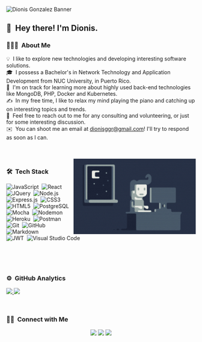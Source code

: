 ![Dionis Gonzalez Banner]()

## 👋 &nbsp;Hey there! I'm Dionis.

### 👨🏻‍💻 &nbsp;About Me

💡 &nbsp;I like to explore new technologies and developing interesting software solutions. \
🎓 &nbsp;I possess a Bachelor's in Network Technology and Application Development from NUC University, in Puerto Rico. \
🌱 &nbsp;I'm on track for learning more about highly used back-end technologies like MongoDB, PHP, Docker and Kubernetes. \
✍️ &nbsp;In my free time, I like to relax my mind playing the piano and catching up on interesting topics and trends. \
💬 &nbsp;Feel free to reach out to me for any consulting and volunteering, or just for some interesting discussion. \
✉️ &nbsp;You can shoot me an email at dionisggr@gmail.com! I'll try to respond as soon as I can.

<br />
<br />

<img alt="Night Coding" width="325" src="https://raw.githubusercontent.com/AVS1508/AVS1508/master/assets/Night-Coding.gif" align="right"/>

### 🛠 &nbsp;Tech Stack

![JavaScript](https://img.shields.io/badge/-JavaScript-333333?style=flat&logo=javascript)&nbsp;
![React](https://img.shields.io/badge/-React-333333?style=flat&logo=react)&nbsp;
![JQuery](https://img.shields.io/badge/-JQquery-333333?style=flat&logo=jquery)&nbsp;
![Node.js](https://img.shields.io/badge/-Node.js-333333?style=flat&logo=node.js)&nbsp;
![Express.js](https://img.shields.io/badge/-Expess.js-333333?style=flat&logo=express)&nbsp;
![CSS3](https://img.shields.io/badge/-CSS3-333333?style=flat&logo=CSS3&logoColor=1572B6)&nbsp;
![HTML5](https://img.shields.io/badge/-HTML5-333333?style=flat&logo=Html5&logoColor=1572B6)&nbsp;
![PostgreSQL](https://img.shields.io/badge/-PostgreSQL-333333?style=flat&logo=postgresql)&nbsp;
![Mocha](https://img.shields.io/badge/-Mocha-333333?style=flat&logo=mocha)&nbsp;
![Nodemon](https://img.shields.io/badge/-Nodemon-333333?style=flat&logo=nodemon)&nbsp;
![Heroku](https://img.shields.io/badge/-Heroku-333333?style=flat&logo=heroku)&nbsp;
![Postman](https://img.shields.io/badge/-Postman-333333?style=flat&logo=postman)&nbsp;
![Git](https://img.shields.io/badge/-Git-333333?style=flat&logo=git)&nbsp;
![GitHub](https://img.shields.io/badge/-GitHub-333333?style=flat&logo=github)&nbsp;
![Markdown](https://img.shields.io/badge/-Markdown-333333?style=flat&logo=markdown)\
![JWT](https://img.shields.io/badge/-JWT-333333?style=flat&logo=json)&nbsp;
![Visual Studio Code](https://img.shields.io/badge/-Visual%20Studio%20Code-333333?style=flat&logo=visual-studio-code&logoColor=007ACC)&nbsp;

<br/>
<br/>
<br/>

### ⚙️ &nbsp;GitHub Analytics

<p>
<a href="https://github.com/dionisggr">
  <img src="https://github-readme-stats-eight-theta.vercel.app/api?username=dionisggr&show_icons=true&theme=vue-dark&include_all_commits=true&count_private=true" />
  <img height="195" src="https://github-readme-stats-eight-theta.vercel.app/api/top-langs/?username=dionisggr&layout=compact&exclude_lang=java+r&theme=vue-dark" />
</a>
</p>

<br />

### 🤝🏻 &nbsp;Connect with Me

<p align="center">
<a href="https://linkedin.com/in/dionisggr"><img src="https://img.shields.io/badge/-Dionis%20Gonzalez%20-0077B5?style=flat-square&logo=Linkedin&logoColor=white"/></a>
<a href="https://dionisggr.github.io/my-portfolio"><img src="https://img.shields.io/badge/-dionisggr.github.io-3423A6?style=flat-square&logo=Google-Chrome&logoColor=white"/></a>
<a href="mailto:dionisggr@gmail.com"><img src="https://img.shields.io/badge/-dionisggr@gmail.com-D14836?style=flat-square&logo=Gmail&logoColor=white"/></a>
</p>
